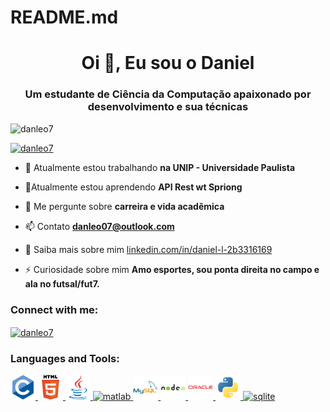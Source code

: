 # README.md
<h1 align="center">Oi 👋, Eu sou o Daniel</h1>
<h3 align="center">Um estudante de Ciência da Computação apaixonado por desenvolvimento e sua técnicas</h3>

<p align="left"> <img src="https://komarev.com/ghpvc/?username=danleo7&label=Profile%20views&color=0e75b6&style=flat" alt="danleo7" /> </p>

<p align="left"> <a href="https://github.com/ryo-ma/github-profile-trophy"><img src="https://github-profile-trophy.vercel.app/?username=danleo7" alt="danleo7" /></a> </p>

- 🔭 Atualmente estou trabalhando **na UNIP - Universidade Paulista**

- 🌱Atualmente estou aprendendo **API Rest wt Spriong**

- 💬 Me pergunte sobre **carreira e vida acadêmica**

- 📫 Contato **danleo07@outlook.com**

- 📄 Saiba mais sobre mim [linkedin.com/in/daniel-l-2b3316169](linkedin.com/in/daniel-l-2b3316169)

- ⚡ Curiosidade sobre mim **Amo esportes, sou ponta direita no campo e ala no futsal/fut7.**

<h3 align="left">Connect with me:</h3>
<p align="left">
<a href="https://instagram.com/danleo7" target="blank"><img align="center" src="https://raw.githubusercontent.com/rahuldkjain/github-profile-readme-generator/master/src/images/icons/Social/instagram.svg" alt="danleo7" height="30" width="40" /></a>
</p>

<h3 align="left">Languages and Tools:</h3>
<p align="left"> <a href="https://www.cprogramming.com/" target="_blank" rel="noreferrer"> <img src="https://raw.githubusercontent.com/devicons/devicon/master/icons/c/c-original.svg" alt="c" width="40" height="40"/> </a> <a href="https://www.w3.org/html/" target="_blank" rel="noreferrer"> <img src="https://raw.githubusercontent.com/devicons/devicon/master/icons/html5/html5-original-wordmark.svg" alt="html5" width="40" height="40"/> </a> <a href="https://www.java.com" target="_blank" rel="noreferrer"> <img src="https://raw.githubusercontent.com/devicons/devicon/master/icons/java/java-original.svg" alt="java" width="40" height="40"/> </a> <a href="https://www.mathworks.com/" target="_blank" rel="noreferrer"> <img src="https://upload.wikimedia.org/wikipedia/commons/2/21/Matlab_Logo.png" alt="matlab" width="40" height="40"/> </a> <a href="https://www.mysql.com/" target="_blank" rel="noreferrer"> <img src="https://raw.githubusercontent.com/devicons/devicon/master/icons/mysql/mysql-original-wordmark.svg" alt="mysql" width="40" height="40"/> </a> <a href="https://nodejs.org" target="_blank" rel="noreferrer"> <img src="https://raw.githubusercontent.com/devicons/devicon/master/icons/nodejs/nodejs-original-wordmark.svg" alt="nodejs" width="40" height="40"/> </a> <a href="https://www.oracle.com/" target="_blank" rel="noreferrer"> <img src="https://raw.githubusercontent.com/devicons/devicon/master/icons/oracle/oracle-original.svg" alt="oracle" width="40" height="40"/> </a> <a href="https://www.python.org" target="_blank" rel="noreferrer"> <img src="https://raw.githubusercontent.com/devicons/devicon/master/icons/python/python-original.svg" alt="python" width="40" height="40"/> </a> <a href="https://www.sqlite.org/" target="_blank" rel="noreferrer"> <img src="https://www.vectorlogo.zone/logos/sqlite/sqlite-icon.svg" alt="sqlite" width="40" height="40"/> </a> </p>
